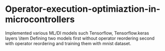 # Operator-execution-optimiaztion-in-microcontrollers
Implemented various ML/Dl models such Tensorflow, Tensorflow.keras layers \item Defining two models first without operator reordering second with operator reordering and training them with mnist dataset.
